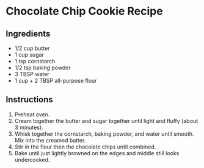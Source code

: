 # Chocolate Chip Cookie Recipe

## Ingredients

- 1/2 cup butter
- 1 cup sugar
- 1 tsp cornstarch
- 1/2 tsp baking powder
- 3 TBSP water
- 1 cup + 2 TBSP all-purpose flour

## Instructions

1. Preheat oven.
2. Cream together the butter and sugar together until light and fluffy (about 3 minutes).
3. Whisk together the cornstarch, baking powder, and water until smooth. Mix into the creamed batter.
4. Stir in the flour then the chocolate chips until combined.
5. Bake until just lightly browned on the edges and middle still looks undercooked.
